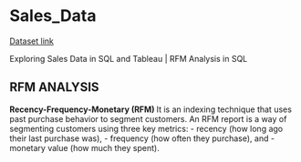 # Sales_Data

[Dataset link](https://github.com/AllThingsDataWithAngelina/DataSource)

Exploring Sales Data in SQL and Tableau | RFM Analysis in SQL 

## RFM ANALYSIS
 <strong> Recency-Frequency-Monetary (RFM) </strong>
 It is an indexing technique that uses past purchase behavior to segment customers.
 An RFM report is a way of segmenting customers using three key metrics:
	- recency (how long ago their last purchase was),
	- frequency (how often they purchase), and
	- monetary value (how much they spent).